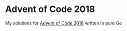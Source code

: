 # Advent of Code 2018
My solutions for [Advent of Code 2018](https://adventofcode.com/2018) written in pure Go

